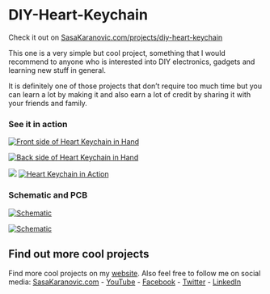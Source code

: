 # DIY-Heart-Keychain

Check it out on [SasaKaranovic.com/projects/diy-heart-keychain][1]

This one is a very simple but cool project, something that I would recommend to anyone who is interested into DIY electronics, gadgets and learning new stuff in general. 

It is definitely one of those projects that don’t require too much time but you can learn a lot by making it and also earn a lot of credit by sharing it with your friends and family.

### See it in action
[![Front side of Heart Keychain in Hand](http://sasakaranovic.com/wp-content/uploads/2017/09/InHand_Front-Preview-300x169.jpg)](http://sasakaranovic.com/wp-content/uploads/2017/09/InHand_Front-Preview.jpg)

[![Back side of Heart Keychain in Hand](http://sasakaranovic.com/wp-content/uploads/2017/09/InHand_Back-Preview-300x169.jpg)](http://sasakaranovic.com/wp-content/uploads/2017/09/InHand_Back-Preview.jpg)

![](http://sasakaranovic.com/wp-content/uploads/2017/09/InHand-Raw-600px.gif)
[![ Heart Keychain in Action](http://sasakaranovic.com/wp-content/uploads/2017/09/InHand-Raw-600px.gif)](http://sasakaranovic.com/wp-content/uploads/2017/09/InHand-Raw-600px.gif)

### Schematic and PCB

[![Schematic](http://sasakaranovic.com/wp-content/uploads/2017/09/Schematic-300x199.png)](http://sasakaranovic.com/wp-content/uploads/2017/09/Schematic.png)

[![Schematic](http://sasakaranovic.com/wp-content/uploads/2017/09/PCB-Front-and-Back-300x134.png)](http://sasakaranovic.com/wp-content/uploads/2017/09/PCB-Front-and-Back.png)


## Find out more cool projects 

Find more cool projects on my [website][1].
Also feel free to follow me on social media:
[SasaKaranovic.com][2] - [YouTube][3] - [Facebook][4] - [Twitter][5] - [LinkedIn][6]

  [1]: http://sasakaranovic.com/projects/diy-heart-keychain/
  [2]: http://sasakaranovic.com/
  [3]: http://sasakaranovic.com/youtube
  [4]: http://sasakaranovic.com/facebook
  [5]: http://sasakaranovic.com/twitter
  [6]: http://sasakaranovic.com/linkedin
